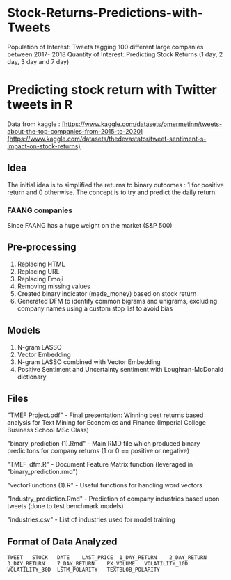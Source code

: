 # Stock-Returns-Predictions-with-Tweets
Population of Interest:   Tweets tagging 100 different large companies between 2017- 2018   Quantity of Interest:  Predicting Stock Returns (1 day, 2 day, 3 day and 7 day) 

# Predicting stock return with Twitter tweets in R 
Data from kaggle : [https://www.kaggle.com/datasets/omermetinn/tweets-about-the-top-companies-from-2015-to-2020](https://www.kaggle.com/datasets/thedevastator/tweet-sentiment-s-impact-on-stock-returns)

## Idea 
The initial idea is to simplified the returns to binary outcomes : 1 for positive return and 0 otherwise. 
The concept is to try and predict the daily return. 

### FAANG companies 
Since FAANG has a huge weight on the market (S&P 500) 

## Pre-processing
1. Replacing HTML 
2. Replacing URL 
3. Replacing Emoji 
4. Removing missing values
5. Created binary indicator (made_money) based on stock return
6. Generated DFM to identify common bigrams and unigrams, excluding company names using a custom stop list to avoid bias

## Models 
1. N-gram LASSO
2. Vector Embedding
3. N-gram LASSO combined with Vector Embedding
4. Positive Sentiment and Uncertainty sentiment with Loughran-McDonald dictionary

## Files 
"TMEF Project.pdf" - Final presentation: Winning best returns based analysis for Text Mining for Economics and Finance (Imperial College Business School MSc Class)

"binary_prediction (1).Rmd" - Main RMD file which produced binary predicitons for company returns (1 or 0 == positive or negative)

"TMEF_dfm.R" - Document Feature Matrix function (leveraged in "binary_prediction.rmd")

"vectorFunctions (1).R" - Useful functions for handling word vectors

"Industry_prediction.Rmd" - Prediction of company industries based upon tweets (done to test benchmark models)

"industries.csv" - List of industries used for model training

## Format of Data Analyzed
	TWEET	STOCK	DATE	LAST_PRICE	1_DAY_RETURN	2_DAY_RETURN	3_DAY_RETURN	7_DAY_RETURN	PX_VOLUME	VOLATILITY_10D	VOLATILITY_30D	LSTM_POLARITY	TEXTBLOB_POLARITY

